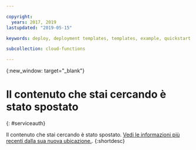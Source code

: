 ```yaml
---

copyright:
  years: 2017, 2019
lastupdated: "2019-05-15"

keywords: deploy, deployment templates, templates, example, quickstart

subcollection: cloud-functions

---
```


{:new_window: target="_blank"}
# Il contenuto che stai cercando è stato spostato
{: #serviceauth}

Il contenuto che stai cercando è stato spostato. [Vedi le informazioni più recenti dalla sua nuova ubicazione.](/docs/openwhisk?topic=cloud-functions-templates).
{:shortdesc}
